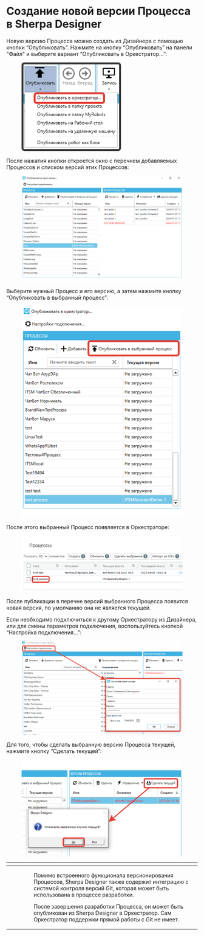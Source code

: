 # Создание новой версии Процесса в Sherpa Designer

Новую версию Процесса можно создать из Дизайнера с помощью кнопки “Опубликовать”. Нажмите на  кнопку “Опубликовать” на панели "Файл" и выберите вариант “Опубликовать в Оркестратор…”:

<figure><img src="../../../../.gitbook/assets/изображение (46).png" alt=""><figcaption></figcaption></figure>

После нажатия кнопки откроется окно с перечнем добавляемых Процессов и списком версий этих Процессов:

<figure><img src="../../../../.gitbook/assets/изображение (3) (1) (1) (1) (1) (1) (1) (1) (1) (1) (1) (1) (1).png" alt=""><figcaption></figcaption></figure>

Выберите нужный Процесс и его версию, а затем нажмите кнопку “Опубликовать в выбранный процесс”:

<figure><img src="../../../../.gitbook/assets/изображение (1) (1) (1) (1) (1) (1) (1) (1) (1) (1) (1) (1) (1) (1) (1) (1) (1) (1) (1) (1) (1).png" alt=""><figcaption></figcaption></figure>

После этого выбранный Процесс появляется в Оркестраторе:

<figure><img src="../../../../.gitbook/assets/изображение (2) (1) (1) (1) (1) (1) (1) (1) (1) (1) (1) (1) (1) (1) (1) (1) (1).png" alt=""><figcaption></figcaption></figure>

После публикации в перечне версий выбранного Процесса появится новая версия, по умолчанию она не является текущей.&#x20;

Если необходимо подключиться к другому Оркестратору из Дизайнера, или для смены параметров подключения, воспользуйтесь кнопкой “Настройка подключения...”:

<figure><img src="../../../../.gitbook/assets/изображение (4) (1) (1) (1) (1) (1) (1) (1).png" alt=""><figcaption></figcaption></figure>

Для того, чтобы сделать выбранную версию Процесса текущей, нажмите кнопку “Сделать текущей”:

<figure><img src="../../../../.gitbook/assets/2025-04-15_17-48-52.png" alt=""><figcaption></figcaption></figure>

<table data-header-hidden><thead><tr><th width="51"></th><th></th></tr></thead><tbody><tr><td><img src="https://lh7-rt.googleusercontent.com/docsz/AD_4nXf2XjjYOQWXZ0usvJLNbl6K7fWK2dLpDo2pBBUD1RnhrRSbhh7ga86jxM18jfL-X5BkcgcEfQdMvcDUxUJkEu2xAyouCqRgp-_hlapP4z2S5z9VQXC9WHBExDPMvs3_ee1IMbt-yg?key=6sbXsIGaTS3XX9nMXq1GDfiN" alt="" data-size="line"></td><td><p>Помимо встроенного функционала версионирования Процессов, Sherpa Designer также содержит интеграцию с системой контроля версий Git, которая может быть использована в процессе разработки.</p><p>После завершения разработки Процесса, он может быть опубликован из Sherpa Designer в Оркестратор. Сам Оркестратор поддержки прямой работы с Git не имеет.</p></td></tr></tbody></table>
